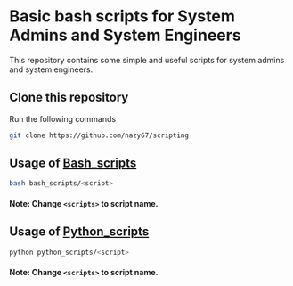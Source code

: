 # Basic bash scripts for System Admins and System Engineers

This repository contains some simple and useful scripts for system admins and system engineers.

## Clone this repository

Run the following commands

```bash
git clone https://github.com/nazy67/scripting
```

## Usage of [Bash_scripts](bash_scripts)

```bash
bash bash_scripts/<script>
```

#### Note: Change  ```<scripts>``` to script name.



## Usage of [Python_scripts](python_scripts)

```bash
python python_scripts/<script>
```

#### Note: Change  ```<scripts>``` to script name.
